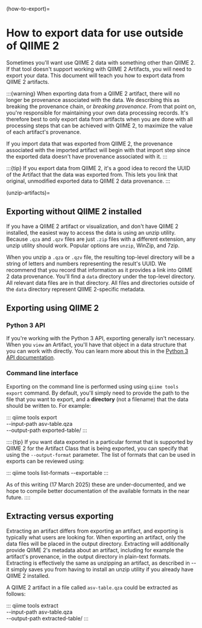 
(how-to-export)=
# How to export data for use outside of QIIME 2

Sometimes you'll want use QIIME 2 data with something other than QIIME 2.
If that tool doesn't support working with QIIME 2 Artifacts, you will need to export your data.
This document will teach you how to export data from QIIME 2 artifacts.

:::{warning}
When exporting data from a QIIME 2 artifact, there will no longer be provenance associated with the data.
We describing this as breaking the provenance chain, or *breaking provenance*.
From that point on, you're responsible for maintaining your own data processing records.
It's therefore best to only export data from artifacts when you are done with all processing steps that can be achieved with QIIME 2, to maximize the value of each artifact's provenance.

If you import data that was exported from QIIME 2, the provenance associated with the imported artifact will begin with that import step since the exported data doesn't have provenance associated with it.
:::

:::{tip}
If you export data from QIIME 2, it's a good idea to record the UUID of the Artifact that the data was exported from.
This lets you link that original, unmodified exported data to QIIME 2 data provenance.
:::

(unzip-artifacts)=
## Exporting without QIIME 2 installed

If you have a QIIME 2 artifact or visualization, and don't have QIIME 2 installed, the easiest way to access the data is using an unzip utility.
Because `.qza` and `.qzv` files are just `.zip` files with a different extension, any unzip utility should work.
Popular options are `unzip`, WinZip, and 7zip.

When you unzip a `.qza` or `.qzv` file, the resulting top-level directory will be a string of letters and numbers representing the result's UUID.
We recommend that you record that information as it provides a link into QIIME 2 data provenance.
You'll find a `data` directory under the top-level directory.
All relevant data files are in that directory.
All files and directories outside of the `data` directory represent QIIME 2-specific metadata.

## Exporting using QIIME 2

### Python 3 API

If you're working with the Python 3 API, exporting generally isn't necessary.
When you `view` an Artifact, you'll have that object in a data structure that you can work with directly.
You can learn more about this in the [Python 3 API documentation](https://docs.qiime2.org/2024.10/interfaces/artifact-api/#interoperability-with-other-python-libraries).

### Command line interface

Exporting on the command line is performed using using `qiime tools export` command.
By default, you'll simply need to provide the path to the file that you want to export, and a **directory** (not a filename) that the data should be written to.
For example:

:::
qiime tools export \
  --input-path asv-table.qza \
  --output-path exported-table/
:::

::::{tip}
If you want data exported in a particular format that is supported by QIIME 2 for the Artifact Class that is being exported, you can specify that using the `--output-format` parameter.
The list of formats that can be used in exports can be reviewed using:

:::
qiime tools list-formats --exportable
:::

As of this writing (17 March 2025) these are under-documented, and we hope to compile better documentation of the available formats in the near future.
::::

## Extracting versus exporting

Extracting an artifact differs from exporting an artifact, and exporting is typically what users are looking for.
When exporting an artifact, only the data files will be placed in the output directory.
Extracting will additionally provide QIIME 2's metadata about an artifact, including for example the artifact's provenance, in the output directory in plain-text formats.
Extracting is effectively the same as unzipping an artifact, as described in [](#unzip-artifacts) -- it simply saves you from having to install an unzip utility if you already have QIIME 2 installed.

A QIIME 2 artifact in a file called `asv-table.qza` could be extracted as follows:

:::
qiime tools extract \
  --input-path asv-table.qza \
  --output-path extracted-table/
:::
